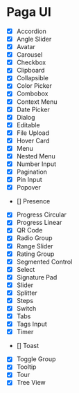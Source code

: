 # Paga UI

- [x] Accordion
- [x] Angle Slider
- [x] Avatar
- [x] Carousel
- [x] Checkbox
- [x] Clipboard
- [x] Collapsible
- [x] Color Picker
- [x] Combobox
- [x] Context Menu
- [x] Date Picker
- [x] Dialog
- [x] Editable
- [x] File Upload
- [x] Hover Card
- [x] Menu
- [x] Nested Menu
- [x] Number Input
- [x] Pagination
- [x] Pin Input
- [x] Popover
- [] Presence
- [x] Progress Circular
- [x] Progress Linear
- [x] QR Code
- [x] Radio Group
- [x] Range Slider
- [x] Rating Group
- [x] Segmented Control
- [x] Select
- [x] Signature Pad
- [x] Slider
- [x] Splitter
- [x] Steps
- [x] Switch
- [x] Tabs
- [x] Tags Input
- [x] Timer
- [] Toast
- [x] Toggle Group
- [x] Tooltip
- [x] Tour
- [x] Tree View
